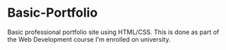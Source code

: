 # Basic-Portfolio
Basic professional portfolio site using HTML/CSS. This is done as part of the Web Development course I'm enrolled on university.
